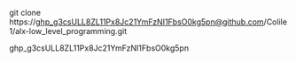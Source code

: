 


git clone https://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@github.com/Colile1/alx-low_level_programming.git

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